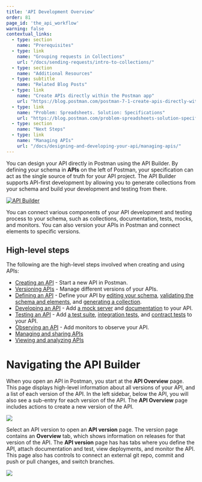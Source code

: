 ```yaml
---
title: 'API Development Overview'
order: 81
page_id: 'the_api_workflow'
warning: false
contextual_links:
  - type: section
    name: "Prerequisites"
  - type: link
    name: "Grouping requests in Collections"
    url: "/docs/sending-requests/intro-to-collections/"
  - type: section
    name: "Additional Resources"
  - type: subtitle
    name: "Related Blog Posts"
  - type: link
    name: "Create APIs directly within the Postman app"
    url: "https://blog.postman.com/postman-7-1-create-apis-directly-within-the-postman-app/"
  - type: link
    name: "Problem: Spreadsheets. Solution: Specifications"
    url: "https://blog.postman.com/problem-spreadsheets-solution-specifications/"
  - type: section
    name: "Next Steps"
  - type: link
    name: "Managing APIs"
    url: "/docs/designing-and-developing-your-api/managing-apis/"
---
```


You can design your API directly in Postman using the API Builder. By defining your schema in __APIs__ on the left of Postman, your specification can act as the single source of truth for your API project. The API Builder supports API-first development by allowing you to generate collections from your schema and build your development and testing from there.

[![API Builder](https://assets.postman.com/postman-docs/v8-api-builder-overview2-v2.jpg)](https://assets.postman.com/postman-docs/v8-api-builder-overview2-v2.jpg)

You can connect various components of your API development and testing process to your schema, such as collections, documentation, tests, mocks, and monitors. You can also version your APIs in Postman and connect elements to specific versions.

## High-level steps

The following are the high-level steps involved when creating and using APIs:

* [Creating an API](/docs/designing-and-developing-your-api/creating-an-api/) - Start a new API in Postman.
* [Versioning APIs](/docs/designing-and-developing-your-api/versioning-an-api/) - Manage different versions of your APIs.
* [Defining an API](/docs/designing-and-developing-your-api/defining-an-api/) - Define your API by [editing your schema](/docs/designing-and-developing-your-api/defining-an-api/#editing-your-schema), [validating the schema and elements](/docs/designing-and-developing-your-api/validating-elements-against-schema/), and [generating a collection](/docs/designing-and-developing-your-api/defining-an-api/#generating-a-collection).
* [Developing an API](/docs/designing-and-developing-your-api/developing-an-api/) - Add [a mock server](/docs/designing-and-developing-your-api/developing-an-api/#adding-a-mock-server) and [documentation](/docs/designing-and-developing-your-api/developing-an-api/#adding-documentation) to your API.
* [Testing an API](/docs/designing-and-developing-your-api/testing-an-api/) - Add [a test suite](/docs/designing-and-developing-your-api/testing-an-api/#adding-a-test-suite), [integration tests](/docs/designing-and-developing-your-api/testing-an-api/#adding-integration-tests), and [contract tests](/docs/designing-and-developing-your-api/testing-an-api/#adding-contract-tests) to your API.
* [Observing an API](/docs/designing-and-developing-your-api/observing-an-api/) - Add monitors to observe your API.
* [Managing and sharing APIs](/docs/designing-and-developing-your-api/managing-apis/)
* [Viewing and analyzing APIs](/docs/designing-and-developing-your-api/view-and-analyze-api-reports/)

# Navigating the API Builder

When you open an API in Postman, you start at the **API Overview** page. This page displays high-level information about all versions of your API, and a list of each version of the API. In the left sidebar, below the API, you will also see a sub-entry for each version of the API. The **API Overview** page includes actions to create a new version of the API.

![](https://via.placeholder.com/500x300.png?text=under+construction)

Select an API version to open an **API version** page. The version page contains an **Overview** tab, which shows information on releases for that version of the API. The **API version** page has has tabs where you define the API, attach documentation and test, view deployments, and monitor the API. This page also has controls to connect an external git repo, commit and push or pull changes, and switch branches.

![](https://via.placeholder.com/500x300.png?text=under+construction)

<!-- TODO:
linked items in left sidebar
left action menu
right sidebar -->
